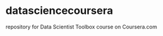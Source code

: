 datasciencecoursera
===================

repository for Data Scientist Toolbox course on Coursera.com

